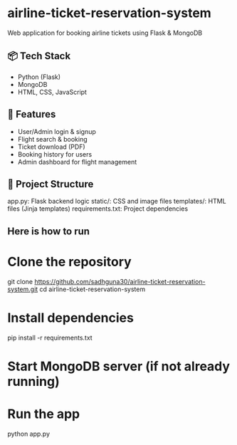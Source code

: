 # airline-ticket-reservation-system
Web application for booking airline tickets using Flask &amp; MongoDB

## 📦 Tech Stack
- Python (Flask)
- MongoDB
- HTML, CSS, JavaScript

## 🚀 Features
- User/Admin login & signup
- Flight search & booking
- Ticket download (PDF)
- Booking history for users
- Admin dashboard for flight management

## 📁 Project Structure
app.py: Flask backend logic
static/: CSS and image files
templates/: HTML files (Jinja templates)
requirements.txt: Project dependencies

## Here is how to run
# Clone the repository
git clone https://github.com/sadhguna30/airline-ticket-reservation-system.git
cd airline-ticket-reservation-system
# Install dependencies
pip install -r requirements.txt
# Start MongoDB server (if not already running)
# Run the app
python app.py

